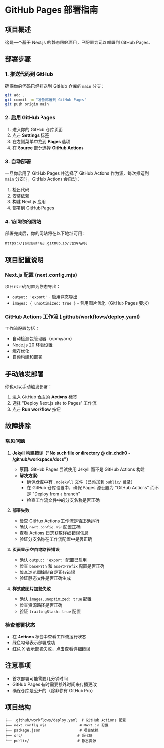# GitHub Pages 部署指南

## 项目概述
这是一个基于 Next.js 的静态网站项目，已配置为可以部署到 GitHub Pages。

## 部署步骤

### 1. 推送代码到 GitHub
确保你的代码已经推送到 GitHub 仓库的 `main` 分支：

```bash
git add .
git commit -m "准备部署到 GitHub Pages"
git push origin main
```

### 2. 启用 GitHub Pages
1. 进入你的 GitHub 仓库页面
2. 点击 **Settings** 标签
3. 在左侧菜单中找到 **Pages** 选项
4. 在 **Source** 部分选择 **GitHub Actions**

### 3. 自动部署
一旦你启用了 GitHub Pages 并选择了 GitHub Actions 作为源，每次推送到 `main` 分支时，GitHub Actions 会自动：

1. 检出代码
2. 安装依赖
3. 构建 Next.js 应用
4. 部署到 GitHub Pages

### 4. 访问你的网站
部署完成后，你的网站将在以下地址可用：
```
https://[你的用户名].github.io/[仓库名称]
```

## 项目配置说明

### Next.js 配置 (next.config.mjs)
项目已正确配置为静态导出：
- `output: 'export'` - 启用静态导出
- `images: { unoptimized: true }` - 禁用图片优化（GitHub Pages 要求）

### GitHub Actions 工作流 (.github/workflows/deploy.yaml)
工作流配置包括：
- 自动检测包管理器（npm/yarn）
- Node.js 20 环境设置
- 缓存优化
- 自动构建和部署

## 手动触发部署
你也可以手动触发部署：
1. 进入 GitHub 仓库的 **Actions** 标签
2. 选择 "Deploy Next.js site to Pages" 工作流
3. 点击 **Run workflow** 按钮

## 故障排除

### 常见问题

1. **Jekyll 构建错误（"No such file or directory @ dir_chdir0 - /github/workspace/docs"）**
   - **原因**: GitHub Pages 尝试使用 Jekyll 而不是 GitHub Actions 构建
   - **解决方案**: 
     - 确保仓库中有 `.nojekyll` 文件（已添加到 `public/` 目录）
     - 在 GitHub 仓库设置中，确保 Pages 源设置为 "GitHub Actions" 而不是 "Deploy from a branch"
     - 检查工作流文件中的分支名称是否正确

2. **部署失败**
   - 检查 GitHub Actions 工作流是否正确运行
   - 确认 `next.config.mjs` 配置正确
   - 查看 Actions 日志获取详细错误信息
   - 验证分支名称在工作流配置中是否正确

3. **页面显示空白或路径错误**
   - 确认 `output: 'export'` 配置已启用
   - 检查 `basePath` 和 `assetPrefix` 配置是否正确
   - 检查浏览器控制台是否有错误
   - 验证静态文件是否正确生成

4. **样式或图片加载失败**
   - 确认 `images.unoptimized: true` 配置
   - 检查资源路径是否正确
   - 验证 `trailingSlash: true` 配置

### 检查部署状态
- 在 **Actions** 标签中查看工作流运行状态
- 绿色勾号表示部署成功
- 红色 X 表示部署失败，点击查看详细错误

## 注意事项
- 首次部署可能需要几分钟时间
- GitHub Pages 有时需要额外时间来传播更改
- 确保仓库是公开的（除非你有 GitHub Pro）

## 项目结构
```
├── .github/workflows/deploy.yaml  # GitHub Actions 配置
├── next.config.mjs               # Next.js 配置
├── package.json                  # 项目依赖
├── src/                         # 源代码
└── public/                      # 静态资源
```